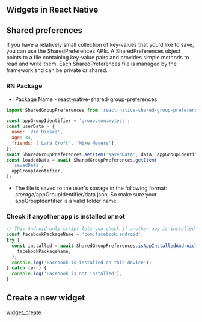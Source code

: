 ## Widgets in React Native

## Shared preferences

If you have a relatively small collection of key-values that you'd like to save, you can use the SharedPreferences APIs. A SharedPreferences object points to a file containing key-value pairs and provides simple methods to read and write them. Each SharedPreferences file is managed by the framework and can be private or shared.

### RN Package

- Package Name - react-native-shared-group-preferences

```jsx
import SharedGroupPreferences from 'react-native-shared-group-preferences';

const appGroupIdentifier = 'group.com.mytest';
const userData = {
  name: 'Vin Diesel',
  age: 34,
  friends: ['Lara Croft', 'Mike Meyers'],
};
await SharedGroupPreferences.setItem('savedData', data, appGroupIdentifier);
const loadedData = await SharedGroupPreferences.getItem(
  'savedData',
  appGroupIdentifier,
);
```

- The file is saved to the user's storage in the following format: $storage/$appGroupIdentifier/data.json. So make sure your appGroupIdentifier is a valid folder name

### Check if anyother app is installed or not

```jsx
// This Android only script lets you check if another app is installed based on package name. The example below is for Facebook.
const facebookPackageName = 'com.facebook.android';
try {
  const installed = await SharedGroupPreferences.isAppInstalledAndroid(
    facebookPackageName,
  );
  console.log('Facebook is installed on this device');
} catch (err) {
  console.log('Facebook is not installed');
}
```

## Create a new widget

[widget_create](https://i.imgur.com/E3IhwgF.png)
